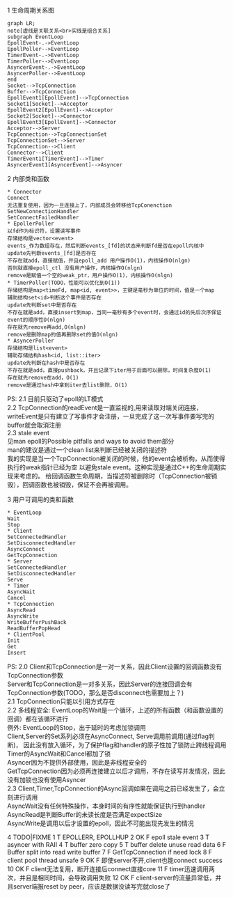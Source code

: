 
1 生命周期关系图

```mermaid
graph LR;
note[虚线是关联关系<br>实线是组合关系]
subgraph EventLoop
EpollEvent-.->EventLoop
EpollPoller-->EventLoop
TimerEvent-.->EventLoop
TimerPoller-->EventLoop
AsyncerEvent-.->EventLoop
AsyncerPoller-->EventLoop
end
Socket-->TcpConnection
Buffer-->TcpConnection
EpollEvent1[EpollEvent]-->TcpConnection
Socket1[Socket]-->Acceptor
EpollEvent2[EpollEvent]-->Acceptor
Socket2[Socket]-->Connector
EpollEvent3[EpollEvent]-->Connector
Acceptor-->Server
TcpConnection-->TcpConnectionSet
TcpConnectionSet-->Server
TcpConnection-->Client
Connector-->Client
TimerEvent1[TimerEvent]-->Timer
AsyncerEvent1[AsyncerEvent]-->Asyncer
```

2 内部类和函数
```
* Connector
Connect
无法重复使用，因为一旦连接上了，内部成员会转移给TcpConenction
SetNewConnectionHandler
SetConnectFailedHandler
* EpollerPoller
以fd作为标识符，设置读写事件
存储结构是vector<event>
events_作为数组存在，然后判断events_[fd]的状态来判断fd是否在epoll内核中
update先判断events_[fd]是否存在
不存在就add，直接赋值，并且epoll_add 用户操作O(1)，内核操作O(nlgn)
否则就直接epoll_ctl 没有用户操作，内核操作O(nlgn)
remove是赋值一个空的weak_ptr，用户操作O(1)，内核操作O(nlgn)
* TimerPoller(TODO，性能可以优化到O(1))
存储结构是map<timeFd, map<id, event>>，主键是毫秒为单位的时间，值是一个map
辅助结构set<id>判断这个事件是否存在
update先判断set中是否存在
不存在就是add，直接insert到map，当同一毫秒有多个event时，会通过id的先后次序保证event的顺序性O(nlgn)
存在就先remove再add,O(nlgn)
remove是删除map的值再删除set的值O(nlgn)
* AsyncerPoller
存储结构是list<event>
辅助存储结构hash<id, list::iter>
update先判断在hash中是否存在
不存在就是add，直接pushback，并且记录下iter用于后面可以删除，时间复杂度O(1)
存在就先remove在add，O(1)
remove是通过hash中拿到iter去list删除，O(1)
```

PS:
2.1 目前只驱动了epoll的LT模式  
2.2 TcpConnection的readEvent是一直监视的,用来读取对端关闭连接，
writeEvent是只有建立了写事件才会注册，一旦完成了这一次写事件要写完的buffer就会取消注册  
2.3 stale event  
见man epoll的Possible pitfalls and ways to avoid them部分  
man的建议是通过一个clean list来判断已经被关闭的描述符  
我的实现是当一个TcpConnection被关闭的时候，他的event会被析构，从而使得执行的weak指针已经为空
以避免stale event。这种实现是通过C++的生命周期实现来考虑的。
给回调函数生命周期，当描述符被删除时（TcpConnection被销毁），回调函数也被销毁，保证不会再被调用。


3 用户可调用的类和函数

```
* EventLoop
Wait
Stop
* Client
SetConnectedHandler
SetDisconnectedHandler
AsyncConnect
GetTcpConnection
* Server
SetConnectedHandler
SetDisconnectedHandler
Serve
* Timer
AsyncWait
Cancel
* TcpConnection
AsyncRead
AsyncWrite
WriteBufferPushBack
ReadBufferPopHead
* ClientPool
Init
Get
Insert
```

PS:
2.0 Client和TcpConnection是一对一关系，因此Client设置的回调函数没有TcpConnection参数  
Server和TcpConnection是一对多关系，因此Server的连接回调会有TcpConnection参数(TODO，那么是否disconnect也需要加上？)  
2.1 TcpConnection只能以引用方式存在  
2.2 多线程安全: EventLoop的Wait是一个循环，上述的所有函数（和函数设置的回调）都在该循环进行   
例外:
EventLoop的Stop，出于延时的考虑加锁调用  
Client,Server的Set系列必须在AsyncConnect, Serve调用前调用(通过flag判断)，
因此没有放入循环，为了保护flag和handler的原子性加了锁防止跨线程调用  
Timer的AsyncWait和Cancel都加了锁  
Asyncer因为不提供外部使用，因此是非线程安全的  
GetTcpConnection因为必须再连接建立以后才调用，不存在读写并发情况，因此没有加锁也没有使用Asyncer  
2.3 Client,Timer,TcpConnection的Async回调如果在调用之前已经发生了，会立刻进行调用  
AsyncWait没有任何特殊操作，本身时间的有序性就能保证执行到handler  
AsyncRead是判断Buffer的未读长度是否满足expectSize  
AsyncWrite是调用以后才设置的epoll，因此不可能出现先发生的情况  

4 TODO|FIXME
1 T EPOLLERR, EPOLLHUP
2 OK F epoll stale event
3 T asyncer with RAII
4 T buffer zero copy
5 T buffer delete unuse read data
6 F Buffer split into read write buffer
7 F GetTcpConnection if need lock
8 F client pool thread unsafe
9 OK F 即使server不开,client也能connect success
10 OK F client无法复用，断开连接后connect直接core
11 F timer迅速调用两次，并且是相同时间，会导致调用失败
12 OK F client-server的流量异常低，并且server端报reset by peer，应该是数据没读写完就close了
